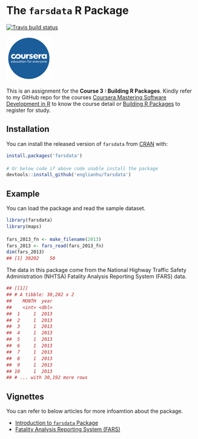 The `farsdata` R Package
========

<!-- badges: start -->
[![Travis build status](https://travis-ci.com/englianhu/farsdata.svg?branch=master)](https://travis-ci.com/englianhu/farsdata)
<!-- badges: end -->

<img src="inst/figure/coursera.jpg" width="120"/>

This is an assignment for the **Course 3 : Building R Packages**. Kindly refer to my GitHub repo for the courses [Coursera Mastering Software Development in R](https://github.com/englianhu/Coursera-Mastering-Software-Development-in-R) to know the course detail or [Building R Packages](https://www.coursera.org/learn/r-packages) to register for study.

Installation
------------

You can install the released version of `farsdata` from [CRAN](https://CRAN.R-project.org) with:

``` r
install.packages('farsdata')

# Or below code if above code unable install the package
devtools::install_github('englianhu/farsdata')
```

Example
-------

You can load the package and read the sample dataset.

``` r
library(farsdata)
library(maps)

fars_2013_fn <- make_filename(2013)
fars_2013 <- fars_read(fars_2013_fn) 
dim(fars_2013)
## [1] 30202    50
```

The data in this package come from the National Highway Traffic Safety Administration (NHTSA) Fatality Analysis Reporting System (FARS) data.

``` r
## [[1]]
## # A tibble: 30,202 x 2
##    MONTH  year
##    <int> <dbl>
##  1     1  2013
##  2     1  2013
##  3     1  2013
##  4     1  2013
##  5     1  2013
##  6     1  2013
##  7     1  2013
##  8     1  2013
##  9     1  2013
## 10     1  2013
## # ... with 30,192 more rows
```

Vignettes
-------

You can refer to below articles for more infoamtion about the package.

- [Introduction to `farsdata` Package](http://rpubs.com/englianhu/farsdata-intro)
- [Fatality Analysis Reporting System (FARS)](http://rpubs.com/englianhu/farsdata-vignette)
